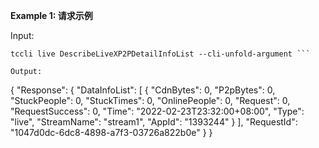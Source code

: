 **Example 1: 请求示例**



Input: 

```
tccli live DescribeLiveXP2PDetailInfoList --cli-unfold-argument ```

Output: 
```
{
    "Response": {
        "DataInfoList": [
            {
                "CdnBytes": 0,
                "P2pBytes": 0,
                "StuckPeople": 0,
                "StuckTimes": 0,
                "OnlinePeople": 0,
                "Request": 0,
                "RequestSuccess": 0,
                "Time": "2022-02-23T23:32:00+08:00",
                "Type": "live",
                "StreamName": "stream1",
                "AppId": "1393244"
            }
        ],
        "RequestId": "1047d0dc-6dc8-4898-a7f3-03726a822b0e"
    }
}
```


